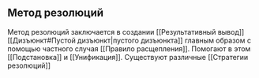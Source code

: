 ## Метод резолюций
Метод резолюций заключается в создании [[Результативный вывод]] [[Дизъюнкт#Пустой дизъюнкт|пустого дизъюнкта]] главным образом с помощью частного случая [[Правило расщепления]]. Помогают в этом [[Подстановка]] и [[Унификация]]. Существуют различные [[Стратегии резолюций]]